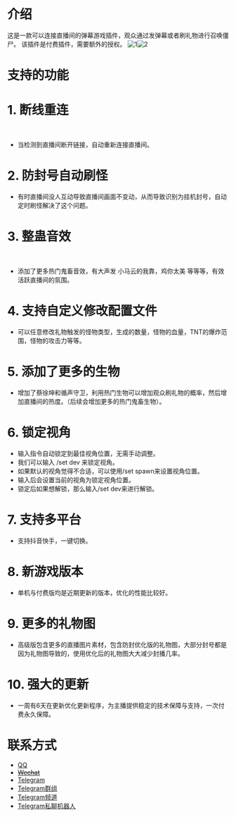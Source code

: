 # 介绍

这是一款可以连接直播间的弹幕游戏插件，观众通过发弹幕或者刷礼物进行召唤僵尸。
该插件是付费插件，需要额外的授权。
![1](https://github.com/user-attachments/assets/63932ee6-2760-4356-b499-0fd03d0d93bf)![2](https://github.com/user-attachments/assets/a0f42517-268e-4680-99ce-acad7337c5c7)



# 支持的功能

# 1. 断线重连
​
- 当检测到直播间断开链接，自动重新连接直播间。

# 2. 防封号自动刷怪​

- 有时直播间没人互动导致直播间画面不变动，从而导致识别为挂机封号，自动定时刷怪解决了这个问题。

# 3. 整蛊音效
​
- 添加了更多热门鬼畜音效，有大声发 小马云的我靠，鸡你太美 等等等，有效活跃直播间的氛围。

# 4. 支持自定义修改配置文件​

- 可以任意修改礼物触发的怪物类型，生成的数量，怪物的血量，TNT的爆炸范围，怪物的攻击力等等。

# 5. 添加了更多的生物​

- 增加了蔡徐坤和循声守卫，利用热门生物可以增加观众刷礼物的概率，然后增加直播间的热度。（后续会增加更多的热门鬼畜生物）。
  
# 6. 锁定视角​

- 输入指令自动锁定到最佳视角位置，无需手动调整。
- 我们可以输入 /set dev 来锁定视角。
- 如果默认的视角觉得不合适，可以使用/set spawn来设置视角位置。
- 输入后会设置当前的视角为锁定视角位置。
- 锁定后如果想解锁，那么输入/set dev来进行解锁。
  
# 7. 支持多平台​

- 支持抖音快手，一键切换。
  
# 8. 新游戏版本​

- 单机与付费版均是近期更新的版本，优化的性能比较好。
  
# 9. 更多的礼物图​

- 高级版包含更多的直播图片素材，包含防封优化版的礼物图，大部分封号都是因为礼物图导致的，使用优化后的礼物图大大减少封播几率。
  
# 10. 强大的更新​

- 一周有6天在更新优化更新程序，为主播提供稳定的技术保障与支持，一次付费永久保障。

# 联系方式

- [QQ](https://qm.qq.com/q/zBtr0tLpdu)
- <del>[Wechat](https://a.eturl.cn/TqP9u9)<del>
- [Telegram](https://t.me/Cat011)
- [Telegram群组](https://t.me/Fog_Lucifer)
- [Telegram频道](https://t.me/Lucifer_Fog)
- [Telegram私聊机器人](https://t.me/Cat_001bot)
